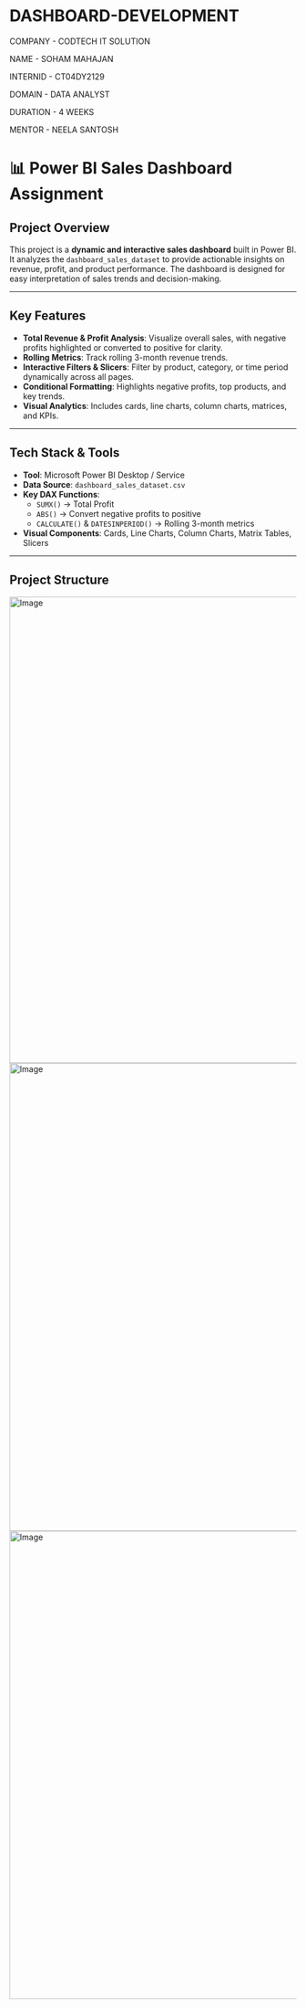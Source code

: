 # DASHBOARD-DEVELOPMENT
COMPANY - CODTECH IT SOLUTION

NAME - SOHAM MAHAJAN

INTERNID - CT04DY2129

DOMAIN - DATA ANALYST

DURATION - 4 WEEKS

MENTOR - NEELA SANTOSH

# 📊 Power BI Sales Dashboard Assignment

## Project Overview
This project is a **dynamic and interactive sales dashboard** built in Power BI. It analyzes the `dashboard_sales_dataset` to provide actionable insights on revenue, profit, and product performance. The dashboard is designed for easy interpretation of sales trends and decision-making.

---

## Key Features

- **Total Revenue & Profit Analysis**: Visualize overall sales, with negative profits highlighted or converted to positive for clarity.
- **Rolling Metrics**: Track rolling 3-month revenue trends.
- **Interactive Filters & Slicers**: Filter by product, category, or time period dynamically across all pages.
- **Conditional Formatting**: Highlights negative profits, top products, and key trends.
- **Visual Analytics**: Includes cards, line charts, column charts, matrices, and KPIs.

---

## Tech Stack & Tools

- **Tool**: Microsoft Power BI Desktop / Service
- **Data Source**: `dashboard_sales_dataset.csv`
- **Key DAX Functions**:
  - `SUMX()` → Total Profit
  - `ABS()` → Convert negative profits to positive
  - `CALCULATE()` & `DATESINPERIOD()` → Rolling 3-month metrics
- **Visual Components**: Cards, Line Charts, Column Charts, Matrix Tables, Slicers

---

## Project Structure

<img width="1292" height="817" alt="Image" src="https://github.com/user-attachments/assets/29a368d4-828b-4a5f-834e-9dbd6837bffe" />
<img width="1288" height="820" alt="Image" src="https://github.com/user-attachments/assets/84214829-ffc4-4aa2-b063-377f96e01add" />
<img width="1297" height="820" alt="Image" src="https://github.com/user-attachments/assets/b84a69f3-e767-42c2-bf19-b85f78520d06" />

